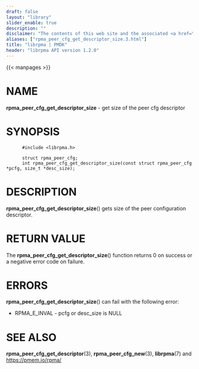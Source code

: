 ```yaml
---
draft: false
layout: "library"
slider_enable: true
description: ""
disclaimer: "The contents of this web site and the associated <a href=\"https://github.com/pmem\">GitHub repositories</a> are BSD-licensed open source."
aliases: ["rpma_peer_cfg_get_descriptor_size.3.html"]
title: "librpma | PMDK"
header: "librpma API version 1.2.0"
---
```

{{< manpages >}}

[comment]: <> (SPDX-License-Identifier: BSD-3-Clause)
[comment]: <> (Copyright 2020-2023, Intel Corporation)

# NAME

**rpma_peer_cfg_get_descriptor_size** - get size of the peer cfg
descriptor

# SYNOPSIS

          #include <librpma.h>

          struct rpma_peer_cfg;
          int rpma_peer_cfg_get_descriptor_size(const struct rpma_peer_cfg *pcfg, size_t *desc_size);

# DESCRIPTION

**rpma_peer_cfg_get_descriptor_size**() gets size of the peer
configuration descriptor.

# RETURN VALUE

The **rpma_peer_cfg_get_descriptor_size**() function returns 0 on
success or a negative error code on failure.

# ERRORS

**rpma_peer_cfg_get_descriptor_size**() can fail with the following
error:

-   RPMA_E\_INVAL - pcfg or desc_size is NULL

# SEE ALSO

**rpma_peer_cfg_get_descriptor**(3), **rpma_peer_cfg_new**(3),
**librpma**(7) and https://pmem.io/rpma/
